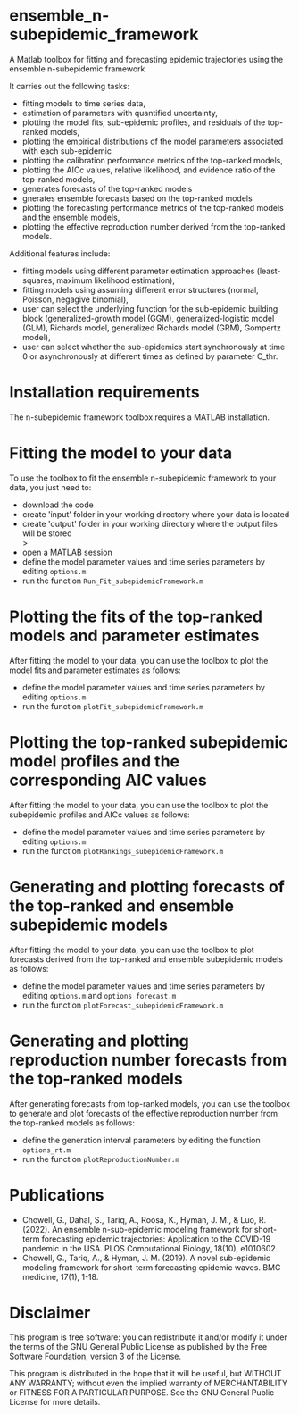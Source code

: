 # ensemble_n-subepidemic_framework
A Matlab toolbox for fitting and forecasting epidemic trajectories using the ensemble n-subepidemic framework

<p> It carries out the following tasks: </p> 
<ul>
    <li>fitting models to time series data,</li>
    <li>estimation of parameters with quantified uncertainty,</li>
    <li>plotting the model fits, sub-epidemic profiles, and residuals of the top-ranked models,</li>
    <li>plotting the empirical distributions of the model parameters associated with each sub-epidemic</li>
    <li>plotting the calibration performance metrics of the top-ranked models, </li>    
    <li>plotting the AICc values, relative likelihood, and evidence ratio of the top-ranked models,</li>
    <li>generates forecasts of the top-ranked models</li>
    <li>gnerates ensemble forecasts based on the top-ranked models</li>
    <li>plotting the forecasting performance metrics of the top-ranked models and the ensemble models, </li>    
    <li>plotting the effective reproduction number derived from the top-ranked models.</li>
    
</ul>

<p> Additional features include:</p>

<ul>
    <li>fitting models using different parameter estimation approaches (least-squares, maximum likelihood estimation),</li>
    <li>fitting models using assuming different error structures (normal, Poisson, negagive binomial),</li>
    <li>user can select the underlying function for the sub-epidemic building block (generalized-growth model (GGM), generalized-logistic model (GLM), Richards model, generalized Richards model (GRM), Gompertz model),</li>
    <li>user can select whether the sub-epidemics start synchronously at time 0 or asynchronously at different times as defined by parameter C_thr.</li>
    
</ul>
    
# Installation requirements

The n-subepidemic framework toolbox requires a MATLAB installation.

# Fitting the model to your data

To use the toolbox to fit the ensemble n-subepidemic framework to your data, you just need to:

<ul>
    <li>download the code </li>
    <li>create 'input' folder in your working directory where your data is located </li>
    <li>create 'output' folder in your working directory where the output files will be stored</li>   >   
    <li>open a MATLAB session </li>
    <li>define the model parameter values and time series parameters by editing <code>options.m</code> </li>
    <li>run the function <code>Run_Fit_subepidemicFramework.m</code> </li>
</ul>
  
# Plotting the fits of the top-ranked models and parameter estimates

After fitting the model to your data, you can use the toolbox to plot the model fits and parameter estimates as follows:

<ul>
    <li>define the model parameter values and time series parameters by editing <code>options.m</code></li>
    <li>run the function <code>plotFit_subepidemicFramework.m</code> </li>
</ul>
    
# Plotting the top-ranked subepidemic model profiles and the corresponding AIC values

After fitting the model to your data, you can use the toolbox to plot the subepidemic profiles and AICc values as follows:

<ul>
    <li>define the model parameter values and time series parameters by editing <code>options.m</code></li>
    <li>run the function <code>plotRankings_subepidemicFramework.m</code></li>
</ul>
    
# Generating and plotting forecasts of the top-ranked and ensemble subepidemic models

After fitting the model to your data, you can use the toolbox to plot forecasts derived from the top-ranked and ensemble subepidemic models as follows:

<ul>
    <li>define the model parameter values and time series parameters by editing <code>options.m</code> and <code>options_forecast.m</code></li>
    <li>run the function <code>plotForecast_subepidemicFramework.m</code></li>
</ul>

# Generating and plotting reproduction number forecasts from the top-ranked models

After generating forecasts from top-ranked models, you can use the toolbox to generate and plot forecasts of the effective reproduction number from the top-ranked models as follows:

<ul>
    <li>define the generation interval parameters by editing the function <code>options_rt.m</code></li>
    <li>run the function <code>plotReproductionNumber.m</code></li>
</ul>

# Publications

<ul>

 <li>Chowell, G., Dahal, S., Tariq, A., Roosa, K., Hyman, J. M., & Luo, R. (2022). An ensemble n-sub-epidemic modeling framework for short-term forecasting epidemic trajectories: Application to the COVID-19 pandemic in the USA. PLOS Computational Biology, 18(10), e1010602. </li>

 <li>Chowell, G., Tariq, A., & Hyman, J. M. (2019). A novel sub-epidemic modeling framework for short-term forecasting epidemic waves. BMC medicine, 17(1), 1-18.  </li>

</ul>

# Disclaimer

This program is free software: you can redistribute it and/or modify it under the terms of the GNU General Public License as published by the Free Software Foundation, version 3 of the License.

This program is distributed in the hope that it will be useful, but WITHOUT ANY WARRANTY; without even the implied warranty of MERCHANTABILITY or FITNESS FOR A PARTICULAR PURPOSE.
See the GNU General Public License for more details.  
